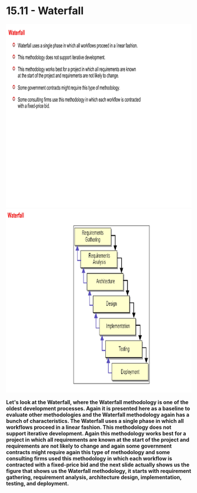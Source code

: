 # 15.11 - Waterfall

<img src="/images/15_11_01.jpg" width="800" height="500">
<img src="/images/15_11_02.jpg" width="800" height="500">

**Let's look at the Waterfall, where the Waterfall methodology is one of the oldest development processes. Again it is presented here as a baseline to evaluate other methodologies and the Waterfall methodology again has a bunch of characteristics. The Waterfall uses a single phase in which all workflows proceed in a linear fashion. This methodology does not support iterative development. Again this methodology works best for a project in which all requirements are known at the start of the project and requirements are not likely to change and again some government contracts might require again this type of methodology and some consulting firms used this methodology in which each workflow is contracted with a fixed-price bid and the next slide actually shows us the figure that shows us the Waterfall methodology, it starts with requirement gathering, requirement analysis, architecture design, implementation, testing, and deployment.**